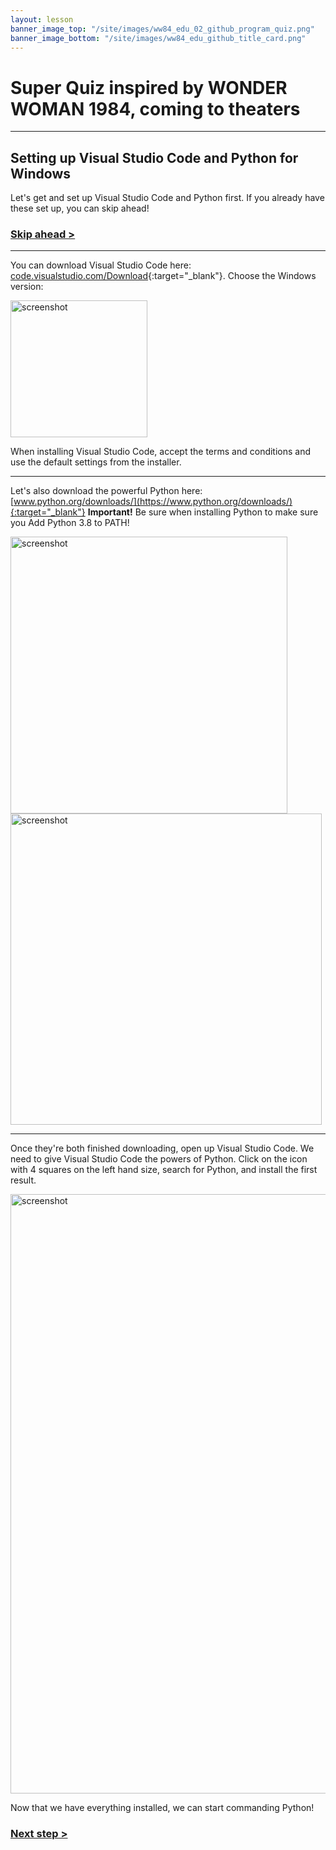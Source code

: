```yaml
---
layout: lesson
banner_image_top: "/site/images/ww84_edu_02_github_program_quiz.png"
banner_image_bottom: "/site/images/ww84_edu_github_title_card.png"
---
```


# **Super Quiz inspired by WONDER WOMAN 1984, coming to theaters**

--- 

## Setting up Visual Studio Code and Python for Windows

Let's get and set up Visual Studio Code and Python first. If you already have these set up, you can skip ahead!

### [Skip ahead >](basics.md)

---

You can download Visual Studio Code here: [code.visualstudio.com/Download](https://code.visualstudio.com/Download){:target="_blank"}. Choose the Windows version:

<img width="219" alt="screenshot" src="https://user-images.githubusercontent.com/12758612/85624083-33a5cf00-b61e-11ea-83c2-16bfc95a3e21.png">

When installing Visual Studio Code, accept the terms and conditions and use the default settings from the installer.

---

Let's also download the powerful Python here: [www.python.org/downloads/](https://www.python.org/downloads/){:target="_blank"} **Important!** Be sure when installing Python to make sure you Add Python 3.8 to PATH!

<img width="443" alt="screenshot" src="https://user-images.githubusercontent.com/12758612/84756731-08651500-af78-11ea-9fe1-0df133fc66a5.png">

<img width="498" alt="screenshot" src="https://user-images.githubusercontent.com/12758612/85446938-e6582d80-b549-11ea-9532-86c20aced8d6.png">

---

Once they're both finished downloading, open up Visual Studio Code. We need to give Visual Studio Code the powers of Python. Click on the icon with 4 squares on the left hand size, search for Python, and install the first result.

<img width="959" alt="screenshot" src="https://user-images.githubusercontent.com/12758612/85459940-94b69f80-b557-11ea-8732-1c12554df639.png">

Now that we have everything installed, we can start commanding Python!

### [Next step >](basics.md)

